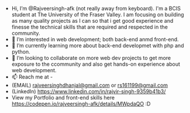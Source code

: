 - Hi, I’m @Rajveersingh-afk (not really away from keyboard). I'm a BCIS student at The University of the Fraser Valley. I am focusing on building as many quality projects as I can so that i get good experience and finesse the technical skills that are required and respected in the community. 
- 👀 I’m interested in web development; both back-end anmd front-end. 
- 🌱 I’m currently learning more about back-end developmet with php and python.
- 💞️ I’m looking to collaborate on more web dev projects to get more exposure to the ccommunity and also get hands-on experience about web development.
- 📫 Reach me at -
- (EMAIL) rajveersinghdhanjal@gmail.com or rs161199@gmail.com
- (LinkedIn) https://www.linkedin.com/in/rajvir-singh-9359b41b3/
- View my Portfolio and front-end skills here https://codepen.io/rajveersingh-afk/details/MWpdaQO :D

